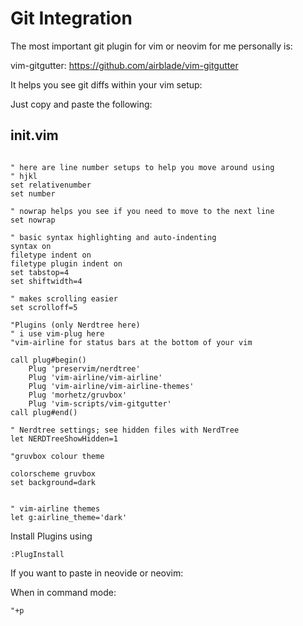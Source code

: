 # Git Integration

The most important git plugin for vim or neovim 
for me personally is:

vim-gitgutter:
https://github.com/airblade/vim-gitgutter

It helps you see git diffs within your vim setup:


Just copy and paste the following:


## init.vim

```vim

" here are line number setups to help you move around using
" hjkl
set relativenumber
set number

" nowrap helps you see if you need to move to the next line
set nowrap

" basic syntax highlighting and auto-indenting
syntax on
filetype indent on
filetype plugin indent on
set tabstop=4
set shiftwidth=4

" makes scrolling easier
set scrolloff=5

"Plugins (only Nerdtree here)
" i use vim-plug here
"vim-airline for status bars at the bottom of your vim

call plug#begin()
    Plug 'preservim/nerdtree'
    Plug 'vim-airline/vim-airline'
    Plug 'vim-airline/vim-airline-themes'
    Plug 'morhetz/gruvbox'
    Plug 'vim-scripts/vim-gitgutter'
call plug#end()

" Nerdtree settings; see hidden files with NerdTree
let NERDTreeShowHidden=1

"gruvbox colour theme

colorscheme gruvbox
set background=dark


" vim-airline themes
let g:airline_theme='dark'

```

Install Plugins using

```vim
:PlugInstall
```

If you want to paste in neovide or neovim:

When in command mode:
```
"+p
```















